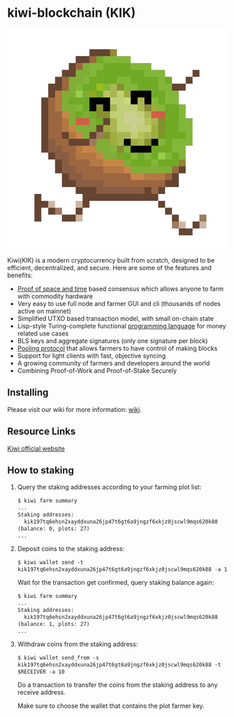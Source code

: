 # kiwi-blockchain (KIK)

![IMG_4734](https://github.com/kiwihealthcare-network/kiwi-blockchain-gui/raw/main/src/assets/img/chia_circle.png)

Kiwi(KIK) is a modern cryptocurrency built from scratch, designed to be efficient, decentralized, and secure. Here are some of the features and benefits:
* [Proof of space and time](https://docs.google.com/document/d/1tmRIb7lgi4QfKkNaxuKOBHRmwbVlGL4f7EsBDr_5xZE/edit) based consensus which allows anyone to farm with commodity hardware
* Very easy to use full node and farmer GUI and cli (thousands of nodes active on mainnet)
* Simplified UTXO based transaction model, with small on-chain state
* Lisp-style Turing-complete functional [programming language](https://chialisp.com/) for money related use cases
* BLS keys and aggregate signatures (only one signature per block)
* [Pooling protocol](https://github.com/Chia-Network/chia-blockchain/wiki/Pooling-User-Guide) that allows farmers to have control of making blocks
* Support for light clients with fast, objective syncing
* A growing community of farmers and developers around the world
* Combining Proof-of-Work and Proof-of-Stake Securely

## Installing

Please visit our wiki for more information:
[wiki](https://github.com/kiwihealthcare-network/kiwi-blockchain/wiki).

## Resource Links

[Kiwi official website](https://kiwihealthcare.network/)

## How to staking

1. Query the staking addresses according to your farming plot list:

   ```
   $ kiwi farm summary
   ...
   Staking addresses:
     kik197tq6ehsn2xayddxuna26jp47t6gt6a9jngzf6xkjz0jscwl9mqs620k88 (balance: 0, plots: 27)
   ...
   ```

2. Deposit coins to the staking address:

   ```
   $ kiwi wallet send -t kik197tq6ehsn2xayddxuna26jp47t6gt6a9jngzf6xkjz0jscwl9mqs620k88 -a 1
   ```

   Wait for the transaction get confirmed, query staking balance again:

   ```
   $ kiwi farm summary
   ...
   Staking addresses:
     kik197tq6ehsn2xayddxuna26jp47t6gt6a9jngzf6xkjz0jscwl9mqs620k88 (balance: 1, plots: 27)
   ...
   ```

3. Withdraw coins from the staking address:

   ```
   $ kiwi wallet send_from -s kik197tq6ehsn2xayddxuna26jp47t6gt6a9jngzf6xkjz0jscwl9mqs620k88 -t $RECEIVER -a 10
   ```

   Do a transaction to transfer the coins from the staking address to any receive address.

   Make sure to choose the wallet that contains the plot farmer key.
